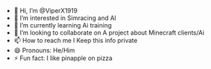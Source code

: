 - 👋 Hi, I’m @ViperX1919
- 👀 I’m interested in Simracing and AI
- 🌱 I’m currently learning Ai training
- 💞️ I’m looking to collaborate on A project about Minecraft clients/Ai
- 📫 How to reach me I Keep this info private
- 😄 Pronouns: He/Him
- ⚡ Fun fact: I like pinapple on pizza

<!---
ViperX1919/ViperX1919 is a ✨ special ✨ repository because its `README.md` (this file) appears on your GitHub profile.
You can click the Preview link to take a look at your changes.
--->
